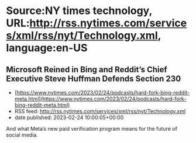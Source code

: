 # Source:NY times technology, URL:http://rss.nytimes.com/services/xml/rss/nyt/Technology.xml, language:en-US

## Microsoft Reined in Bing and Reddit’s Chief Executive Steve Huffman Defends Section 230
 - [https://www.nytimes.com/2023/02/24/podcasts/hard-fork-bing-reddit-meta.html](https://www.nytimes.com/2023/02/24/podcasts/hard-fork-bing-reddit-meta.html)
 - RSS feed: http://rss.nytimes.com/services/xml/rss/nyt/Technology.xml
 - date published: 2023-02-24 10:00:05+00:00

And what Meta’s new paid verification program means for the future of social media.

